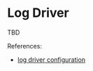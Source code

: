# Log Driver

TBD

References:
* [log driver configuration](https://docs.docker.com/config/containers/logging/configure)
